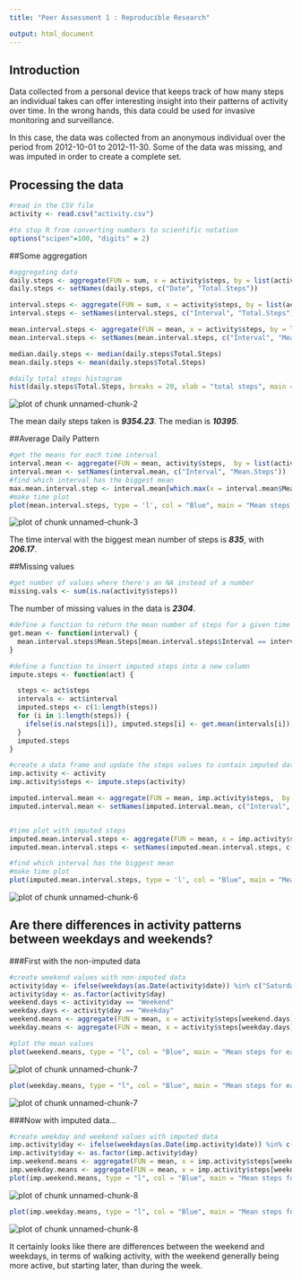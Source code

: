 ```yaml
---
title: "Peer Assessment 1 : Reproducible Research"

output: html_document
---
```


## Introduction

Data collected from a personal device that keeps track of how many steps an individual takes can offer interesting insight into their patterns of activity over time. In the wrong hands, this data could be used for invasive monitoring and surveillance. 

In this case, the data was collected from an anonymous individual over the period from 2012-10-01 to 2012-11-30. Some of the data was missing, and was imputed in order to create a complete set.

## Processing the data


```r
#read in the CSV file
activity <- read.csv("activity.csv")

#to stop R from converting numbers to scientific notation
options("scipen"=100, "digits" = 2)
```

##Some aggregation


```r
#aggregating data
daily.steps <- aggregate(FUN = sum, x = activity$steps, by = list(activity$date), na.rm = TRUE)
daily.steps <- setNames(daily.steps, c("Date", "Total.Steps"))

interval.steps <- aggregate(FUN = sum, x = activity$steps, by = list(activity$interval), na.rm = TRUE)
interval.steps <- setNames(interval.steps, c("Interval", "Total.Steps"))

mean.interval.steps <- aggregate(FUN = mean, x = activity$steps, by = list(activity$interval), na.rm = TRUE)
mean.interval.steps <- setNames(mean.interval.steps, c("Interval", "Mean.Steps"))

median.daily.steps <- median(daily.steps$Total.Steps)
mean.daily.steps <- mean(daily.steps$Total.Steps)

#daily total steps histogram
hist(daily.steps$Total.Steps, breaks = 20, xlab = "total steps", main = "Daily Total Steps")
```

![plot of chunk unnamed-chunk-2](figure/unnamed-chunk-2.png) 

The mean daily steps taken is ***9354.23***. The median is ***10395***.

##Average Daily Pattern


```r
#get the means for each time interval
interval.mean <- aggregate(FUN = mean, activity$steps,  by = list(activity$interval), na.rm = TRUE)
interval.mean <- setNames(interval.mean, c("Interval", "Mean.Steps"))
#find which interval has the biggest mean
max.mean.interval.step <- interval.mean[which.max(x = interval.mean$Mean.Steps),]
#make time plot
plot(mean.interval.steps, type = 'l', col = "Blue", main = "Mean steps for each time interval", xlab = "Time Interval", ylab = "Mean Steps")
```

![plot of chunk unnamed-chunk-3](figure/unnamed-chunk-3.png) 

The time interval with the biggest mean number of steps is ***835***, with ***206.17***.


##Missing values


```r
#get number of values where there's an NA instead of a number
missing.vals <- sum(is.na(activity$steps))
```

The number of missing values in the data is ***2304***.


```r
#define a function to return the mean number of steps for a given time interval
get.mean <- function(interval) {
  mean.interval.steps$Mean.Steps[mean.interval.steps$Interval == interval]
}

#define a function to insert imputed steps into a new column
impute.steps <- function(act) {

  steps <- act$steps
  intervals <- act$interval
  imputed.steps <- c(1:length(steps))
  for (i in 1:length(steps)) {
    ifelse(is.na(steps[i]), imputed.steps[i] <- get.mean(intervals[i]), imputed.steps[i] <- steps[i])
  }  
  imputed.steps
}

#create a data frame and update the steps values to contain imputed data
imp.activity <- activity
imp.activity$steps <- impute.steps(activity)
```



```r
imputed.interval.mean <- aggregate(FUN = mean, imp.activity$steps,  by = list(imp.activity$interval), na.rm = TRUE)
imputed.interval.mean <- setNames(imputed.interval.mean, c("Interval", "Mean.Steps"))


#time plot with imputed steps
imputed.mean.interval.steps <- aggregate(FUN = mean, x = imp.activity$steps, by = list(activity$interval), na.rm = TRUE)
imputed.mean.interval.steps <- setNames(imputed.mean.interval.steps, c("Interval", "Mean.Steps"))

#find which interval has the biggest mean
#make time plot
plot(imputed.mean.interval.steps, type = 'l', col = "Blue", main = "Mean steps for each time interval, with imputed values", xlab = "Time Interval", ylab = "Mean Steps")
```

![plot of chunk unnamed-chunk-6](figure/unnamed-chunk-6.png) 

## Are there differences in activity patterns between weekdays and weekends?

###First with the non-imputed data

```r
#create weekend values with non-imputed data
activity$day <- ifelse(weekdays(as.Date(activity$date)) %in% c("Saturday", "Sunday"), "Weekend", "Weekday")
activity$day <- as.factor(activity$day)
weekend.days <- activity$day == "Weekend"
weekday.days <- activity$day == "Weekday"
weekend.means <- aggregate(FUN = mean, x = activity$steps[weekend.days], by = list(activity$interval[weekend.days]), na.rm = TRUE)
weekday.means <- aggregate(FUN = mean, x = activity$steps[weekday.days], by = list(activity$interval[weekday.days]), na.rm = TRUE)

#plot the mean values
plot(weekend.means, type = "l", col = "Blue", main = "Mean steps for each time interval, weekend", xlab = "Time Interval", ylab = "Mean Steps")
```

![plot of chunk unnamed-chunk-7](figure/unnamed-chunk-71.png) 

```r
plot(weekday.means, type = "l", col = "Blue", main = "Mean steps for each time interval, weekday", xlab = "Time Interval", ylab = "Mean Steps")
```

![plot of chunk unnamed-chunk-7](figure/unnamed-chunk-72.png) 

###Now with imputed data...

```r
#create weekday and weekend values with imputed data
imp.activity$day <- ifelse(weekdays(as.Date(imp.activity$date)) %in% c("Saturday", "Sunday"), "Weekend", "Weekday")
imp.activity$day <- as.factor(imp.activity$day)
imp.weekend.means <- aggregate(FUN = mean, x = imp.activity$steps[weekend.days], by = list(imp.activity$interval[weekend.days]))
imp.weekday.means <- aggregate(FUN = mean, x = imp.activity$steps[weekday.days], by = list(imp.activity$interval[weekday.days]))
plot(imp.weekend.means, type = "l", col = "Blue", main = "Mean steps for each time interval, with imputed data, weekend", xlab = "Time Interval", ylab = "Mean Steps")
```

![plot of chunk unnamed-chunk-8](figure/unnamed-chunk-81.png) 

```r
plot(imp.weekday.means, type = "l", col = "Blue", main = "Mean steps for each time interval, with imputed data, weekday", xlab = "Time Interval", ylab = "Mean Steps")
```

![plot of chunk unnamed-chunk-8](figure/unnamed-chunk-82.png) 

It certainly looks like there are differences between the weekend and weekdays, in terms of walking activity, with the weekend generally being more active, but starting later, than during the week.

